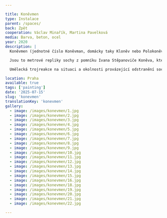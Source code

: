 ```yaml
---

title: Koněvmen
type: Instalace
parent: /spaces/
back: Zpět
cooperation: Václav Minařík, Martina Pavelková
media: Barva, beton, ocel
year: 2020
description: |
  Koněvmen (jednotné číslo Koněvman, domácky taky Kloněv nebo Polokoněv) je umelěckou instalací vzniklou v rámci Landscape festival 2020 v Praze na Žižkově.

  Jsou to metrové repliky sochy z pomníku Ivana Stěpanoviče Koněva, která byla odstraněna kvůli opakované vandalizaci. 

  Umělecká trojreakce na situaci a okolnosti provázející odstranění sochy Ivana Stěpanoviče Koněva. Ta byla přemístěna do bezpečného místa, protože docházelo k její opakované dehonestaci barvou a pomník se stal poutním místem odpůrců i zastánců odstranění sochy. Eskalace absurdit, výhrůžek, diplomatických přestřelek vyvrcholila vyhoštěním dvou ruských diplomatů (7. 6. 2020), kteří se měli podílet na korekci nepohodlných osob spojených s odstraněním sochy z roku 1980. 

location: Praha
available: true
tags: ['painting']
date: '2025-07-15'
slug: 'konevmen'
translationKey: 'konevmen'
gallery:
  - image: /images/konevmen/1.jpg
  - image: /images/konevmen/2.jpg
  - image: /images/konevmen/3.jpg
  - image: /images/konevmen/4.jpg
  - image: /images/konevmen/5.jpg
  - image: /images/konevmen/6.jpg
  - image: /images/konevmen/7.jpg
  - image: /images/konevmen/8.jpg
  - image: /images/konevmen/9.jpg
  - image: /images/konevmen/10.jpg
  - image: /images/konevmen/11.jpg
  - image: /images/konevmen/12.jpg
  - image: /images/konevmen/13.jpg
  - image: /images/konevmen/14.jpg
  - image: /images/konevmen/15.jpg
  - image: /images/konevmen/16.jpg
  - image: /images/konevmen/18.jpg
  - image: /images/konevmen/19.jpg
  - image: /images/konevmen/20.jpg
  - image: /images/konevmen/21.jpg
  - image: /images/konevmen/22.jpg

---
```


